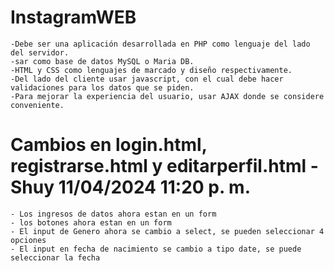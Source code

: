 # InstagramWEB
    -Debe ser una aplicación desarrollada en PHP como lenguaje del lado del servidor.
    -sar como base de datos MySQL o Maria DB.
    -HTML y CSS como lenguajes de marcado y diseño respectivamente.
    -Del lado del cliente usar javascript, con el cual debe hacer validaciones para los datos que se piden.
    -Para mejorar la experiencia del usuario, usar AJAX donde se considere conveniente.

# Cambios en login.html, registrarse.html y editarperfil.html - Shuy 11/04/2024 11:20 p. m.
    - Los ingresos de datos ahora estan en un form
    - los botones ahora estan en un form
    - El input de Genero ahora se cambio a select, se pueden seleccionar 4 opciones
    - El input en fecha de nacimiento se cambio a tipo date, se puede seleccionar la fecha
